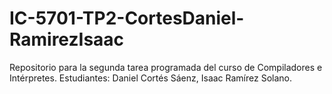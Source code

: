 IC-5701-TP2-CortesDaniel-RamirezIsaac
=====================================

Repositorio para la segunda tarea programada del curso de Compiladores e Intérpretes. Estudiantes: Daniel Cortés Sáenz, Isaac Ramírez Solano.
